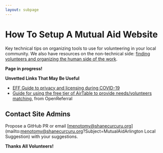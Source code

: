 ```yaml
---
layout: subpage
---
```


# How To Setup A Mutual Aid Website

Key technical tips on organizing tools to use for volunteering in your local community.  We also have resources on the non-technical side: [finding volunteers and organizing the human side of the work](/local).

**Page in progress!**

**Unvetted Links That May Be Useful**

- [EFF Guide to privacy and licensing during COVID-19](https://www.eff.org/issues/covid-19)
- [Guide for using the free tier of AirTable to provide needs/volunteers matching](https://openreferral.org/delivering-open-referral-solutions-with-airtable/), from OpenReferral

## Contact Site Admins 

Propose a GitHub PR or email [menotomy@shanecurcuru.org](mailto:menotomy@shanecurcuru.org?Subject=MutualAidArlington Local Suggestion) with your suggestions.

**Thanks All Volunteers!**